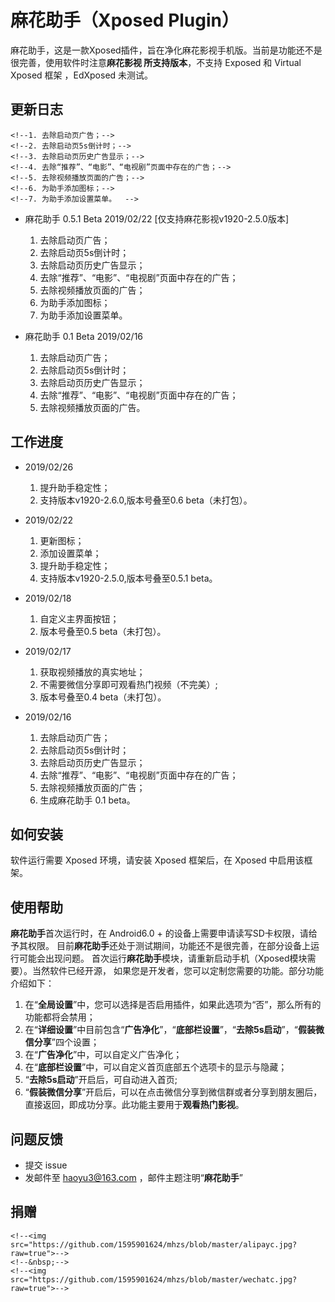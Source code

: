 # 麻花助手（Xposed Plugin）

麻花助手，这是一款Xposed插件，旨在净化麻花影视手机版。当前是功能还不是很完善，使用软件时注意**麻花影视
所支持版本**，不支持 Exposed 和 Virtual Xposed 框架 ，EdXposed 未测试。

## 更新日志

<!--* 麻花助手 0.6 Beta 2019/02/26 [仅支持麻花影视v1920-2.6.0版本] -->
    <!--1. 去除启动页广告；-->
    <!--2. 去除启动页5s倒计时；-->
    <!--3. 去除启动页历史广告显示；-->
    <!--4. 去除“推荐”、“电影”、“电视剧”页面中存在的广告；-->
    <!--5. 去除视频播放页面的广告；-->
    <!--6. 为助手添加图标；-->
    <!--7. 为助手添加设置菜单。  -->

* 麻花助手 0.5.1 Beta 2019/02/22 [仅支持麻花影视v1920-2.5.0版本] 
    1. 去除启动页广告；
    2. 去除启动页5s倒计时；
    3. 去除启动页历史广告显示；
    4. 去除“推荐”、“电影”、“电视剧”页面中存在的广告；
    5. 去除视频播放页面的广告；
    6. 为助手添加图标；
    7. 为助手添加设置菜单。

* 麻花助手 0.1 Beta 2019/02/16
    1. 去除启动页广告；
    2. 去除启动页5s倒计时；
    3. 去除启动页历史广告显示；
    4. 去除“推荐”、“电影”、“电视剧”页面中存在的广告；
    5. 去除视频播放页面的广告。
    
## 工作进度

* 2019/02/26
    1. 提升助手稳定性；
    2. 支持版本v1920-2.6.0,版本号叠至0.6 beta（未打包）。

* 2019/02/22
    1. 更新图标；
    2. 添加设置菜单；
    3. 提升助手稳定性；
    4. 支持版本v1920-2.5.0,版本号叠至0.5.1 beta。

* 2019/02/18
    1. 自定义主界面按钮；
    2. 版本号叠至0.5 beta（未打包）。

* 2019/02/17
    1. 获取视频播放的真实地址；
    2. 不需要微信分享即可观看热门视频（不完美）;
    3. 版本号叠至0.4 beta（未打包）。

* 2019/02/16
    1. 去除启动页广告；
    2. 去除启动页5s倒计时；
    3. 去除启动页历史广告显示；
    4. 去除“推荐”、“电影”、“电视剧”页面中存在的广告；
    5. 去除视频播放页面的广告；
    6. 生成麻花助手 0.1 beta。
    
## 如何安装
    
   软件运行需要 Xposed 环境，请安装 Xposed 框架后，在 Xposed
   中启用该框架。
   
## 使用帮助
   
   **麻花助手**首次运行时，在 Android6.0 + 的设备上需要申请读写SD卡权限，请给予其权限。
   目前**麻花助手**还处于测试期间，功能还不是很完善，在部分设备上运行可能会出现问题。
   首次运行**麻花助手**模块，请重新启动手机（Xposed模块需要）。当然软件已经开源，
   如果您是开发者，您可以定制您需要的功能。部分功能介绍如下：
     
   1. 在“**全局设置**”中，您可以选择是否启用插件，如果此选项为“否”，那么所有的功能都将会禁用；  
   2. 在“**详细设置**”中目前包含“**广告净化**”，“**底部栏设置**”，“**去除5s启动**”，“**假装微信分享**”四个设置；  
   3. 在“**广告净化**”中，可以自定义广告净化；  
   4. 在“**底部栏设置**”中，可以自定义首页底部五个选项卡的显示与隐藏；  
   5. “**去除5s启动**”开启后，可自动进入首页;  
   6. “**假装微信分享**”开启后，可以在点击微信分享到微信群或者分享到朋友圈后，直接返回，即成功分享。此功能主要用于**观看热门影视**。  
   
## 问题反馈
* 提交 issue
* 发邮件至 haoyu3@163.com ，邮件主题注明“**麻花助手**”

## 捐赠

<!--<figure class="half">-->
    <!--<img src="https://github.com/1595901624/mhzs/blob/master/alipayc.jpg?raw=true">-->
    <!--&nbsp;-->
    <!--<img src="https://github.com/1595901624/mhzs/blob/master/wechatc.jpg?raw=true">-->
<!--</figure>-->
<!--![支付宝捐赠](https://github.com/1595901624/mhzs/blob/master/alipayc.jpg?raw=true)-->

<!--![微信捐赠](https://github.com/1595901624/mhzs/blob/master/wechatc.jpg?raw=true)-->

   
   
